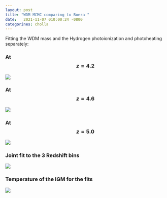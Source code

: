 ```yaml
---
layout: post
title: "WDM MCMC comparing to Boera "
date:   2021-11-07 010:00:24 -0800
categorines: cholla
---
```


Fitting the WDM mass and the Hydrogen photoionization and photoheating separately:


### At $$z=4.2$$
<img src="{{ site.url }}assets/images/corner_wdm_z0.png">

### At $$z=4.6$$
<img src="{{ site.url }}assets/images/corner_wdm_z1.png">

### At $$z=5.0$$
<img src="{{ site.url }}assets/images/corner_wdm_z2.png">


### Joint fit to the 3 Redshift bins
<img src="{{ site.url }}assets/images/corner_wdm.png">


### Temperature of the IGM for the fits
<img src="{{ site.url }}assets/images/fig_T0_fit_to_boera_wdm.png">

